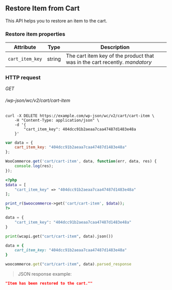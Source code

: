 ## Restore Item from Cart ##

This API helps you to restore an item to the cart.

### Restore item properties ###

| Attribute       | Type   | Description                                   |
| --------------- | ------ | --------------------------------------------- |
| `cart_item_key` | string | The cart item key of the product that was in the cart recently. <i class="label label-info">mandatory</i> |

### HTTP request ###

<div class="api-endpoint">
	<div class="endpoint-data">
		<i class="label label-get">GET</i>
		<h6>/wp-json/wc/v2/cart/cart-item</h6>
	</div>
</div>

```shell
curl -X DELETE https://example.com/wp-json/wc/v2/cart/cart-item \
	-H "Content-Type: application/json" \
	-d '{
		"cart_item_key": 404dcc91b2aeaa7caa47487d1483e48a
	}'
```

```javascript
var data = {
	cart_item_key: "404dcc91b2aeaa7caa47487d1483e48a"
};

WooCommerce.get('cart/cart-item', data, function(err, data, res) {
	console.log(res);
});
```

```php
<?php
$data = [
	"cart_item_key" => "404dcc91b2aeaa7caa47487d1483e48a"
];

print_r($woocommerce->get('cart/cart-item', $data));
?>
```

```python
data = {
	"cart_item_key": "404dcc91b2aeaa7caa47487d1483e48a"
}

print(wcapi.get("cart/cart-item", data).json())
```

```ruby
data = {
	cart_item_key: "404dcc91b2aeaa7caa47487d1483e48a"
}

woocommerce.get("cart/cart-item", data).parsed_response
```

> JSON response example:

```json
"Item has been restored to the cart.""
```
